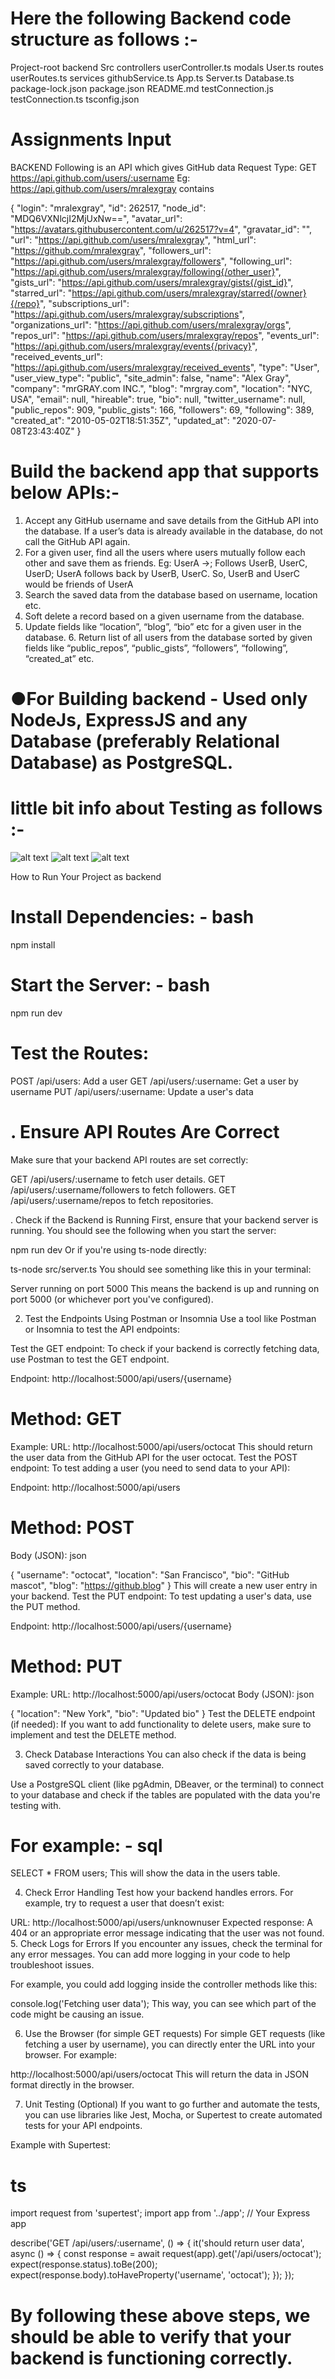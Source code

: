 # Here the following Backend code structure as follows :-

Project-root
    backend 
        Src
            controllers
                userController.ts
            modals
                User.ts
            routes
                userRoutes.ts
            services
                githubService.ts
            App.ts
            Server.ts
            Database.ts
        package-lock.json
        package.json
        README.md
        testConnection.js
        testConnection.ts
        tsconfig.json

# Assignments Input
BACKEND 
Following is an API which gives GitHub data 
Request Type: GET 
https://api.github.com/users/:username 
Eg: https://api.github.com/users/mralexgray contains 

{
  "login": "mralexgray",
  "id": 262517,
  "node_id": "MDQ6VXNlcjI2MjUxNw==",
  "avatar_url": "https://avatars.githubusercontent.com/u/262517?v=4",
  "gravatar_id": "",
  "url": "https://api.github.com/users/mralexgray",
  "html_url": "https://github.com/mralexgray",
  "followers_url": "https://api.github.com/users/mralexgray/followers",
  "following_url": "https://api.github.com/users/mralexgray/following{/other_user}",
  "gists_url": "https://api.github.com/users/mralexgray/gists{/gist_id}",
  "starred_url": "https://api.github.com/users/mralexgray/starred{/owner}{/repo}",
  "subscriptions_url": "https://api.github.com/users/mralexgray/subscriptions",
  "organizations_url": "https://api.github.com/users/mralexgray/orgs",
  "repos_url": "https://api.github.com/users/mralexgray/repos",
  "events_url": "https://api.github.com/users/mralexgray/events{/privacy}",
  "received_events_url": "https://api.github.com/users/mralexgray/received_events",
  "type": "User",
  "user_view_type": "public",
  "site_admin": false,
  "name": "Alex Gray",
  "company": "mrGRAY.com INC.",
  "blog": "mrgray.com",
  "location": "NYC, USA",
  "email": null,
  "hireable": true,
  "bio": null,
  "twitter_username": null,
  "public_repos": 909,
  "public_gists": 166,
  "followers": 69,
  "following": 389,
  "created_at": "2010-05-02T18:51:35Z",
  "updated_at": "2020-07-08T23:43:40Z"
}



# Build the backend app that supports below APIs:-

1. Accept any GitHub username and save details from the GitHub API into the database. If a user’s data is already available in the database, do not call the GitHub API again. 
2. For a given user, find all the users where users mutually follow each other and save them as friends. Eg: UserA ->; Follows UserB, UserC, UserD; UserA follows back by UserB, UserC. So, UserB and UserC would be friends of UserA 
3. Search the saved data from the database based on username, location etc. 
4. Soft delete a record based on a given username from the database. 
5. Update fields like “location”, “blog”, “bio” etc for a given user in the database. 6. Return list of all users from the database sorted by given fields like “public_repos”, “public_gists”, “followers”, “following”, “created_at” etc. 

# ●For Building backend -  Used only NodeJs, ExpressJS and any Database (preferably Relational Database) as PostgreSQL.

# little bit info about Testing as follows :-
![alt text](image.png) 
![alt text](image-1.png)
![alt text](image-2.png)

How to Run Your Project as backend 
# Install Dependencies: - bash
npm install

# Start the Server: - bash
npm run dev

# Test the Routes:

POST /api/users: Add a user
GET /api/users/:username: Get a user by username
PUT /api/users/:username: Update a user's data

# . Ensure API Routes Are Correct
Make sure that your backend API routes are set correctly:

GET /api/users/:username to fetch user details.
GET /api/users/:username/followers to fetch followers.
GET /api/users/:username/repos to fetch repositories.

. Check if the Backend is Running
First, ensure that your backend server is running. You should see the following when you start the server:


npm run dev
Or if you're using ts-node directly:


ts-node src/server.ts
You should see something like this in your terminal:


Server running on port 5000
This means the backend is up and running on port 5000 (or whichever port you've configured).

2. Test the Endpoints Using Postman or Insomnia
Use a tool like Postman or Insomnia to test the API endpoints:

Test the GET endpoint:
To check if your backend is correctly fetching data, use Postman to test the GET endpoint.

Endpoint: http://localhost:5000/api/users/{username}

# Method: GET
Example:
URL: http://localhost:5000/api/users/octocat
This should return the user data from the GitHub API for the user octocat.
Test the POST endpoint:
To test adding a user (you need to send data to your API):

Endpoint: http://localhost:5000/api/users


# Method: POST
Body (JSON):
json


{
  "username": "octocat",
  "location": "San Francisco",
  "bio": "GitHub mascot",
  "blog": "https://github.blog"
}
This will create a new user entry in your backend.
Test the PUT endpoint:
To test updating a user's data, use the PUT method.

Endpoint: http://localhost:5000/api/users/{username}


# Method: PUT
Example:
URL: http://localhost:5000/api/users/octocat
Body (JSON):
json

{
  "location": "New York",
  "bio": "Updated bio"
}
Test the DELETE endpoint (if needed):
If you want to add functionality to delete users, make sure to implement and test the DELETE method.

3. Check Database Interactions
You can also check if the data is being saved correctly to your database.

Use a PostgreSQL client (like pgAdmin, DBeaver, or the terminal) to connect to your database and check if the tables are populated with the data you're testing with.

# For example: - sql
SELECT * FROM users;
This will show the data in the users table.

4. Check Error Handling
Test how your backend handles errors. For example, try to request a user that doesn’t exist:

URL: http://localhost:5000/api/users/unknownuser
Expected response: A 404 or an appropriate error message indicating that the user was not found.
5. Check Logs for Errors
If you encounter any issues, check the terminal for any error messages. You can add more logging in your code to help troubleshoot issues.

For example, you could add logging inside the controller methods like this:

console.log('Fetching user data');
This way, you can see which part of the code might be causing an issue.

6. Use the Browser (for simple GET requests)
For simple GET requests (like fetching a user by username), you can directly enter the URL into your browser. For example:

http://localhost:5000/api/users/octocat
This will return the data in JSON format directly in the browser.

7. Unit Testing (Optional)
If you want to go further and automate the tests, you can use libraries like Jest, Mocha, or Supertest to create automated tests for your API endpoints.

Example with Supertest:

# ts

import request from 'supertest';
import app from '../app'; // Your Express app

describe('GET /api/users/:username', () => {
  it('should return user data', async () => {
    const response = await request(app).get('/api/users/octocat');
    expect(response.status).toBe(200);
    expect(response.body).toHaveProperty('username', 'octocat');
  });
});

#  By following these above steps, we  should be able to verify that your backend is functioning correctly.

